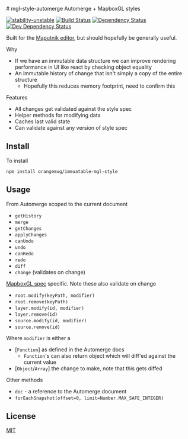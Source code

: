 # mgl-style-automerge
Automerge + MapboxGL styles

[![stability-unstable](https://img.shields.io/badge/stability-unstable-yellow.svg)][stability]
[![Build Status](https://circleci.com/gh/orangemug/{proj}.png?style=shield)][circleci]
[![Dependency Status](https://david-dm.org/orangemug/{proj}.svg)][dm-prod]
[![Dev Dependency Status](https://david-dm.org/orangemug/{proj}/dev-status.svg)][dm-dev]

[stability]:   https://github.com/orangemug/stability-badges#unstable
[circleci]:    https://circleci.com/gh/orangemug/{proj}
[dm-prod]:     https://david-dm.org/orangemug/{proj}
[dm-dev]:      https://david-dm.org/orangemug/{proj}#info=devDependencies

Built for the [Maputnik editor](https://github.com/maputnik/editor), but should hopefully be generally useful.

Why

 - If we have an immutable data structure we can improve rendering performance in UI like react by checking object equality
 - An immutable history of change that isn't simply a copy of the entire structure
   - Hopefully this reduces memory footprint, need to confirm this

Features

 - All changes get validated against the style spec
 - Helper methods for modifying data
 - Caches last valid state
 - Can validate against any version of style spec


## Install
To install

```
npm install orangemug/immuatable-mgl-style
```


## Usage
From Automerge scoped to the current document

 - `getHistory`
 - `merge`
 - `getChanges`
 - `applyChanges`
 - `canUndo`
 - `undo`
 - `canRedo`
 - `redo`
 - `diff`
 - `change` (validates on change)

[MapboxGL spec](https://www.mapbox.com/mapbox-gl-js/style-spec) specific. Note these also validate on change

 - `root.modify(keyPath, modifier)`
 - `root.remove(keyPath)`
 - `layer.modify(id, modifier)`
 - `layer.remove(id)`
 - `source.modify(id, modifier)`
 - `source.remove(id)`

Where `modifier` is either a

 - [`Function`] as defined in the Automerge docs
   - `Function`'s can also return object which will diff'ed against the current value
 - [`Object`/`Array`] the change to make, note that this gets diffed

Other methods

 - `doc` - a reference to the Automerge document
 - `forEachSnapshot(offset=0, limit=Number.MAX_SAFE_INTEGER)`


## License
[MIT](LICENSE)

